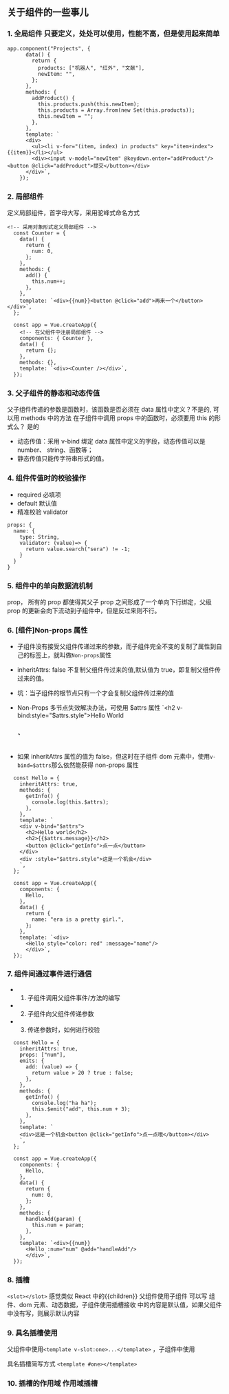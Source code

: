 ## 关于组件的一些事儿

### 1. 全局组件 只要定义，处处可以使用，性能不高，但是使用起来简单

```
app.component("Projects", {
      data() {
        return {
          products: ["机器人", "红外", "文献"],
          newItem: "",
        };
      },
      methods: {
        addProduct() {
          this.products.push(this.newItem);
          this.products = Array.from(new Set(this.products));
          this.newItem = "";
        },
      },
      template: `
      <div>
        <ul><li v-for="(item, index) in products" key="item+index">{{item}}</li></ul>
        <div><input v-model="newItem" @keydown.enter="addProduct"/><button @click="addProduct">提交</button></div>
      </div>`,
    });
```

### 2. 局部组件

定义局部组件，首字母大写，采用驼峰式命名方式

```
<!-- 采用对象形式定义局部组件 -->
  const Counter = {
    data() {
      return {
        num: 0,
      };
    },
    methods: {
      add() {
        this.num++;
      },
    },
    template: `<div>{{num}}<button @click="add">再来一个</button></div>`,
  };

  const app = Vue.createApp({
    <!-- 在父组件中注册局部组件 -->
    components: { Counter },
    data() {
      return {};
    },
    methods: {},
    template: `<div><Counter /></div>`,
  });
```

### 3. 父子组件的静态和动态传值

父子组件传递的参数是函数时，该函数是否必须在 data 属性中定义？不是的, 可以用 methods 中的方法
在子组件中调用 props 中的函数时，必须要用 this 的形式么？ 是的

- 动态传值：采用 v-bind 绑定 data 属性中定义的字段，动态传值可以是 number、 string、函数等；
- 静态传值只能传字符串形式的值。

### 4. 组件传值时的校验操作

- required 必填项
- default 默认值
- 精准校验 validator

```
props: {
  name: {
    type: String,
    validator: (value)=> {
      return value.search("sera") != -1;
    }
  }
}
```

### 5. 组件中的单向数据流机制

prop， 所有的 prop 都使得其父子 prop 之间形成了一个单向下行绑定，父级 prop 的更新会向下流动到子组件中，但是反过来则不行。

### 6. [组件]Non-props 属性

- 子组件没有接受父组件传递过来的参数，而子组件完全不变的复制了属性到自己的标签上，就叫做`Non-props`属性

- inheritAttrs: false 不复制父组件传过来的值,默认值为 true，即复制父组件传过来的值。

- 坑：当子组件的根节点只有一个才会复制父组件传过来的值

- Non-Props 多节点失效解决办法，可使用 $attrs 属性
  `<h2 v-bind:style="$attrs.style">Hello World<h2>`

- 如果 inheritAttrs 属性的值为 false，但这时在子组件 dom 元素中，使用`v-bind=$attrs`那么依然能获得 non-props 属性

```
  const Hello = {
    inheritAttrs: true,
    methods: {
      getInfo() {
        console.log(this.$attrs);
      },
    },
    template: `
    <div v-bind="$attrs">
      <h2>Hello world</h2>
      <h2>{{$attrs.message}}</h2>
      <button @click="getInfo">点一点</button>
    </div>
    <div :style="$attrs.style">这是一个机会</div>
    `,
  };

  const app = Vue.createApp({
    components: {
      Hello,
    },
    data() {
      return {
        name: "era is a pretty girl.",
      };
    },
    template: `<div>
      <Hello style="color: red" :message="name"/>
      </div>`,
  });
```

### 7. 组件间通过事件进行通信

- 1. 子组件调用父组件事件/方法的编写
- 2. 子组件向父组件传递参数
- 3. 传递参数时，如何进行校验

```
  const Hello = {
    inheritAttrs: true,
    props: ["num"],
    emits: {
      add: (value) => {
        return value > 20 ? true : false;
      },
    },
    methods: {
      getInfo() {
        console.log("ha ha");
        this.$emit("add", this.num + 3);
      },
    },
    template: `
    <div>这是一个机会<button @click="getInfo">点一点哦</button></div>
    `,
  };

  const app = Vue.createApp({
    components: {
      Hello,
    },
    data() {
      return {
        num: 0,
      };
    },
    methods: {
      handleAdd(param) {
        this.num = param;
      },
    },
    template: `<div>{{num}}
      <Hello :num="num" @add="handleAdd"/>
      </div>`,
  });
```

### 8. 插槽

`<slot></slot>` 感觉类似 React 中的{{children}}
父组件使用子组件 可以写 组件、dom 元素、动态数据，子组件使用插槽接收
<slot></slot> 中的内容是默认值，如果父组件中没有写，则展示默认内容

### 9. 具名插槽使用

父组件中使用`<template v-slot:one>...</template>` ，子组件中使用<slot name="one"></slot>

具名插槽简写方式 `<template #one></template>`

### 10. 插槽的作用域 作用域插槽
